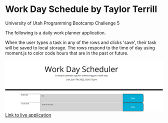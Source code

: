 # Work Day Schedule by Taylor Terrill

University of Utah Programming Bootcamp Challenge 5

The following is a daily work planner application.

When the user types a task in any of the rows and clicks 'save', their task will be saved to local storage. The rows respond to the time of day using moment.js to color code hours that are in the past or future.

<img src=assets\images\finished_project.png>
<a href='https://taylorterrill.github.io/05_Scheduler_Terrill/'>Link to live application</a>